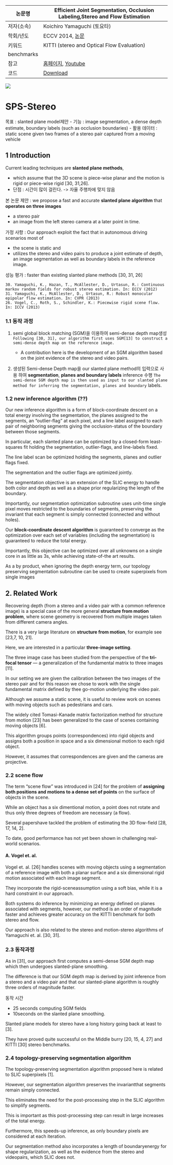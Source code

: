 | 논문명 | Efficient Joint Segmentation, Occlusion Labeling,Stereo and Flow Estimation |
| --- | --- |
| 저자\(소속\) | Koichiro Yamaguchi (토요타)   |
| 학회/년도 | ECCV 2014,  [논문](https://arxiv.org/abs/1608.07711) |
| 키워드 |KITTI (stereo and Optical Flow Evaluation)
benchmarks |
| 참고 | [홈페이지](http://ttic.uchicago.edu/~dmcallester/SPS/index.html), [Youtube](https://www.youtube.com/watch?v=EcrHKd1w8t8)|
| 코드 | [Download](https://github.com/vbodlloyd/StereoSegmentation) |

![](http://ttic.uchicago.edu/~dmcallester/SPS/results.png)


# SPS-Stereo

목표 : slanted plane model제안 
    - 기능 : image segmentation, a dense depth estimate, boundary labels (such as occlusion boundaries)
    - 활용 데이터 : static scene given two frames of a stereo pair captured from a moving vehicle

## 1 Introduction

Current leading techniques are **slanted plane methods**, 
- which assume that the 3D scene is piece-wise planar and the motion is rigid or piece-wise rigid [30, 31,26]. 
- 단점 : 시간이 많이 걸린다. -> 자율 주행차에 맞지 않음 

본 논문 제안 : we propose a fast and accurate **slanted plane algorithm** that **operates on three images**
- a stereo pair 
- an image from the left stereo camera at a later point in time. 

가정 사항 : Our approach exploit the fact that in autonomous driving scenarios most of 
- the scene is static and 
- utilizes the stereo and video pairs to produce a joint estimate of depth, an image segmentation as well as boundary labels in the reference image. 

성능 평가 : faster than existing slanted plane methods [30, 31, 26]

```
30. Yamaguchi, K., Hazan, T., McAllester, D., Urtasun, R.: Continuous markov random fields for robust stereo estimation. In: ECCV (2012)
31. Yamaguchi, K., McAllester, D., Urtasun, R.: Robust monocular epipolar flow estimation. In: CVPR (2013)
26. Vogel, C., Roth, S., Schindler, K.: Piecewise rigid scene flow. In: ICCV (2013)
```


### 1.1 동작 과정 

1. semi global block matching (SGM)을 이용하여 semi-dense depth map생성 `Following [30, 31], our algorithm first uses SGM[13] to construct a semi-dense depth map on the reference image. `
    - A contribution here is the development of an SGM algorithm based on the joint evidence of the stereo and video pairs. 

2. 생성된 Semi-dense Depth map을 our slanted plane method의 입력으로 사용 하여 **segmentation**, **planes and boundary labels** inference 수행 `The semi-dense SGM depth map is then used as input to our slanted plane method for inferring the segmentation, planes and boundary` labels.

### 1.2 new inference algorithm (??)

Our new inference algorithm is a form of block-coordinate descent on a total energy involving the segmentation, the planes assigned to the segments, an “outlier-flag” at each pixel, and a line label assigned to each pair of neighboring segments giving the occlusion-status of the boundary between those segments.

In particular, each slanted plane can be optimized by a closed-form least-squares fit holding the segmentation, outlier-flags, and line-labels fixed. 

The line label scan be optimized holding the segments, planes and outlier flags fixed. 

The segmentation and the outlier flags are optimized jointly. 

The segmentation objective is an extension of the SLIC energy to handle both color and depth as well as a shape prior regularizing the length of the boundary. 

Importantly, our segmentation optimization subroutine uses unit-time single pixel moves restricted to the boundaries of segments, preserving the invariant that each segment is simply connected (connected and without holes).

Our **block-coordinate descent algorithm** is guaranteed to converge as the optimization over each set of variables (including the segmentation) is guaranteed to reduce the total energy. 

Importantly, this objective can be optimized over all unknowns on a single core in as little as 3s, while achieving state-of-the art
results. 

As a by product, when ignoring the depth energy term, our topology preserving segmentation subroutine can be used to create superpixels from single images

## 2. Related Work


Recovering depth (from a stereo and a video pair with a common reference image) is a special case of the more general **structure from motion problem**, where scene geometry is recovered from multiple images taken from different camera angles.

There is a very large literature on **structure from motion**, for example see [23,7, 10, 21]. 

Here, we are interested in a particular **three-image setting**. 

The three image case has been studied from the perspective of the **tri-focal tensor** — a generalization of the fundamental matrix to three images [11]. 

In our setting we are given the calibration between the two images of the stereo pair and for this reason we chose to work with the single fundamental matrix defined by thee go-motion underlying the video pair.

Although we assume a static scene, it is useful to review work on scenes with moving objects such as pedestrians and cars. 

The widely cited Tomasi-Kanade matrix factorization method for structure from motion [23] has been generalized to the case of scenes containing moving objects [6]. 

This algorithm groups points (correspondences) into rigid objects and assigns both a position in space and a six dimensional motion to each rigid object. 

However, it assumes that correspondences are given and the cameras are projective.

### 2.2 scene flow

The term “scene flow” was introduced in [24] for the problem of **assigning both positions and motions to a dense set of points** on the surface of objects in the scene. 

While an object has a six dimentional motion, a point does not rotate and thus only three degrees of freedom are necessary (a flow). 

Several papershave tackled the problem of estimating the 3D flow-field [28, 17, 14, 2]. 

To date, good performance has not yet been shown in challenging real-world scenarios. 

#### A. Vogel et. al.

Vogel et. al. [26] handles scenes with moving objects using a segmentation of a reference image with both a planar surface and a six dimensional rigid motion associated with each image segment. 

They incorporate the rigid-sceneassumption using a soft bias, while it is a hard constraint in our approach. 

Both systems do inference by minimizing an energy defined on planes associated with segments, however, our method is an order of magnitude faster and achieves greater accuracy on the KITTI benchmark for both stereo and flow.

Our approach is also related to the stereo and motion-stereo algorithms of Yamaguchi et. al. [30, 31]. 


### 2.3 동작과정 
As in [31], our approach first computes a semi-dense SGM depth map which then undergoes slanted-plane smoothing. 

The difference is that our SGM depth map is derived by joint inference from a stereo and a video pair and that our slanted-plane algorithm is roughly three orders of magnitude faster. 

동작 시간 
- 25 seconds computing SGM fields
- 10seconds on the slanted plane smoothing. 

Slanted plane models for stereo have a long history going back at least to [3]. 

They have proved quite successful on the Middle burry [20, 15, 4, 27] and KITTI [30] stereo benchmarks.

### 2.4 topology-preserving segmentation algorithm

The topology-preserving segmentation algorithm proposed here is related to SLIC superpixels [1]. 

However, our segmentation algorithm preserves the invariantthat segments remain simply connected. 

This eliminates the need for the post-processing step in the SLIC algorithm to simplify segments. 

This is important as this post-processing step can result in large increases of the total energy.

Furthermore, this speeds-up inference, as only boundary pixels are considered at each iteration. 

Our segmentation method also incorporates a length of boundaryenergy for shape regularization, as well as the evidence from the stereo and videopairs, which SLIC does not.